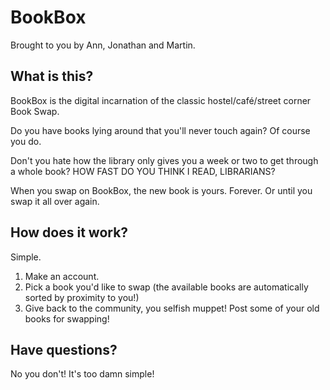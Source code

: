 BookBox
=============

Brought to you by Ann, Jonathan and Martin.

## What is this?
BookBox is the digital incarnation of the classic hostel/café/street corner Book Swap.

Do you have books lying around that you'll never touch again? Of course you do.

Don't you hate how the library only gives you a week or two to get through a whole book?
HOW FAST DO YOU THINK I READ, LIBRARIANS?

When you swap on BookBox, the new book is yours. Forever. Or until you swap it all over again.

## How does it work?
Simple.
1. Make an account.
2. Pick a book you'd like to swap (the available books are automatically sorted by proximity to you!)
3. Give back to the community, you selfish muppet! Post some of your old books for swapping!

## Have questions?
No you don't! It's too damn simple!
